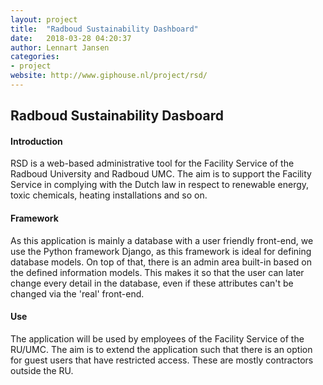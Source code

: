 ```yaml
---
layout: project
title:  "Radboud Sustainability Dashboard"
date:   2018-03-28 04:20:37
author: Lennart Jansen
categories:
- project
website: http://www.giphouse.nl/project/rsd/
---
```


## Radboud Sustainability Dasboard

#### Introduction

RSD is a web-based administrative tool for the Facility Service of the Radboud University and Radboud UMC. The aim is to support the Facility Service in complying with the Dutch law in respect to renewable energy, toxic chemicals, heating installations and so on.

#### Framework

As this application is mainly a database with a user friendly front-end, we use the Python framework Django, as this framework is ideal for defining database models. On top of that, there is an admin area built-in based on the defined information models. This makes it so that the user can later change every detail in the database, even if these attributes can't be changed via the 'real' front-end.

#### Use

The application will be used by employees of the Facility Service of the RU/UMC. The aim is to extend the application such that there is an option for guest users that have restricted access. These are mostly contractors outside the RU.

